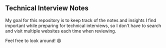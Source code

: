 ## Technical Interview Notes

My goal for this repository is to keep track of the notes and insights I find important while preparing for technical interviews, so I don't have to search and visit multiple websites each time when reviewing. 

Feel free to look around! 😄
